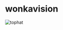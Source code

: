 # wonkavision

![tophat](https://user-images.githubusercontent.com/325813/91506198-c8cb7b00-e88e-11ea-9215-bad08585248a.png)
